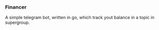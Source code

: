 ### Financer
A simple telegram bot, written in go, which track yout balance in a topic in supergroup.

